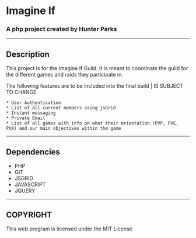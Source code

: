 # Imagine If 
### A php project created by Hunter Parks

***

## Description
This project is for the Imagine If Guild. It is meant to coordinate the guild for the different games and raids they participate in. 

The following features are to be included into the final build | IS SUBJECT TO CHANGE

```
* User Authentication
* List of all current members using jsGrid
* Instant messaging
* Private Email
* List of all games with info on what their orientation (PVP, PVE, PVX) and our main objectives within the game
```

***
## Dependencies
* PHP
* GIT
* JSGRID
* JAVASCRIPT
* JQUERY

***
## COPYRIGHT
This web program is licensed under the MIT License
